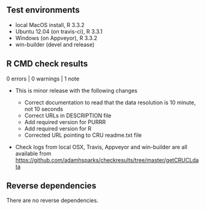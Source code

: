 ## Test environments
* local MacOS install, R 3.3.2
* Ubuntu 12.04 (on travis-ci), R 3.3.1
* Windows (on Appveyor), R 3.3.2
* win-builder (devel and release)

## R CMD check results

0 errors | 0 warnings | 1 note

* This is minor release with the following changes
  * Correct documentation to read that the data resolution is 10 minute, not 10 seconds
  * Correct URLs in DESCRIPTION file  
  * Add required version for PURRR  
  * Add required version for R  
  * Corrected URL pointing to CRU readme.txt file  
  
* Check logs from local OSX, Travis, Appveyor and win-builder are all available from https://github.com/adamhsparks/checkresults/tree/master/getCRUCLdata

## Reverse dependencies

There are no reverse dependencies.

